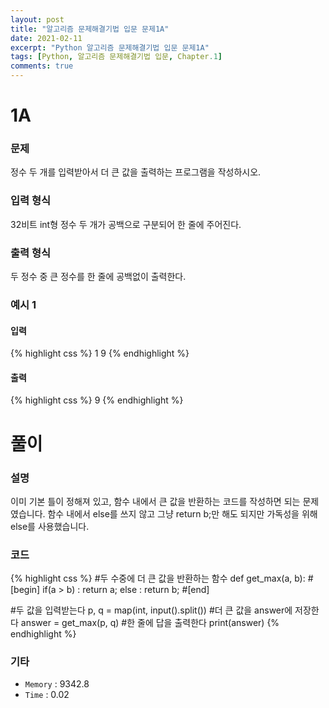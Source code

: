 ```yaml
---
layout: post
title: "알고리즘 문제해결기법 입문 문제1A"
date: 2021-02-11
excerpt: "Python 알고리즘 문제해결기법 입문 문제1A"
tags: [Python, 알고리즘 문제해결기법 입문, Chapter.1]
comments: true
---
```

# 1A

### 문제
정수 두 개를 입력받아서 더 큰 값을 출력하는 프로그램을 작성하시오.

### 입력 형식
32비트 int형 정수 두 개가 공백으로 구분되어 한 줄에 주어진다.

### 출력 형식
두 정수 중 큰 정수를 한 줄에 공백없이 출력한다.

### 예시 1
#### 입력
{% highlight css %}
1 9
{% endhighlight %}
#### 출력
{% highlight css %}
9
{% endhighlight %}

# 풀이

### 설명
이미 기본 틀이 정해져 있고, 함수 내에서 큰 값을 반환하는 코드를 작성하면 되는 문제였습니다. 함수 내에서 else를 쓰지 않고 그냥 return b;만 해도 되지만 가독성을 위해 else를 사용했습니다.    

### 코드
{% highlight css %} 
#두 수중에 더 큰 값을 반환하는 함수
def get_max(a, b):
	#[begin]
	if(a > b) : return a;
	else : return b;
	#[end]
	
#두 값을 입력받는다 
p, q = map(int, input().split())
#더 큰 값을 answer에 저장한다
answer = get_max(p, q)
#한 줄에 답을 출력한다
print(answer)
{% endhighlight %}

### 기타
- `Memory` : 9342.8
- `Time` : 0.02